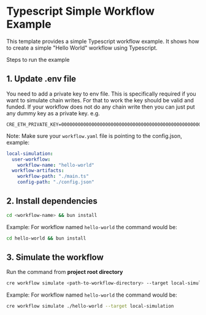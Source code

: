 # Typescript Simple Workflow Example

This template provides a simple Typescript workflow example. It shows how to create a simple "Hello World" workflow using Typescript.

Steps to run the example

## 1. Update .env file

You need to add a private key to env file. This is specifically required if you want to simulate chain writes. For that to work the key should be valid and funded.
If your workflow does not do any chain write then you can just put any dummy key as a private key. e.g.

```
CRE_ETH_PRIVATE_KEY=0000000000000000000000000000000000000000000000000000000000000001
```

Note: Make sure your `workflow.yaml` file is pointing to the config.json, example:

```yaml
local-simulation:
  user-workflow:
    workflow-name: "hello-world"
  workflow-artifacts:
    workflow-path: "./main.ts"
    config-path: "./config.json"
```

## 2. Install dependencies

```bash
cd <workflow-name> && bun install
```

Example: For workflow named `hello-world` the command would be:

```bash
cd hello-world && bun install
```

## 3. Simulate the workflow

Run the command from <b>project root directory</b>

```bash
cre workflow simulate <path-to-workflow-directory> --target local-simulation
```

Example: For workflow named `hello-world` the command would be:

```bash
cre workflow simulate ./hello-world --target local-simulation
```
